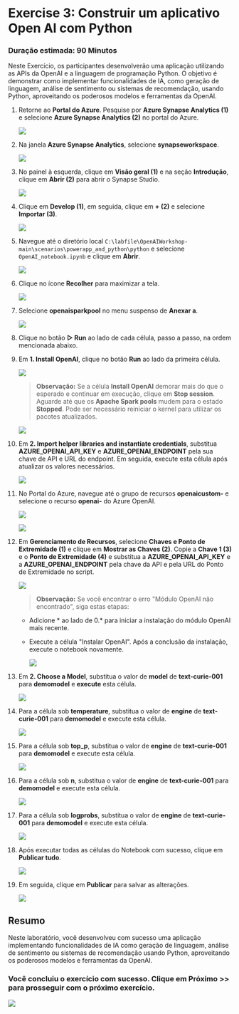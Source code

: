 # Exercise 3: Construir um aplicativo Open AI com Python

### Duração estimada: 90 Minutos

Neste Exercício, os participantes desenvolverão uma aplicação utilizando as APIs da OpenAI e a linguagem de programação Python. O objetivo é demonstrar como implementar funcionalidades de IA, como geração de linguagem, análise de sentimento ou sistemas de recomendação, usando Python, aproveitando os poderosos modelos e ferramentas da OpenAI.

1. Retorne ao **Portal do Azure**. Pesquise por **Azure Synapse Analytics (1)** e selecione **Azure Synapse Analytics (2)** no portal do Azure.

      ![](images/30-7-25-l3-1.png)

1. Na janela **Azure Synapse Analytics**, selecione **synapseworkspace<inject key="DeploymentID" enableCopy="false"/>**.   

   ![](images/30-7-25-l3-2.png)

1. No painel à esquerda, clique em **Visão geral (1)** e na seção **Introdução**, clique em **Abrir (2)** para abrir o Synapse Studio.
     
      ![](images/30-7-25-l3-3.png)
    
1. Clique em **Develop (1)**, em seguida, clique em **+ (2)** e selecione **Importar (3)**.

    ![](images/30-7-25-l3-4.png)

1. Navegue até o diretório local `C:\labfile\OpenAIWorkshop-main\scenarios\powerapp_and_python\python` e selecione `OpenAI_notebook.ipynb` e clique em **Abrir**.

     ![](images/notebook-1.png)

1. Clique no ícone **Recolher** para maximizar a tela.

     ![](images/30-7-25-l3-5.png)

1. Selecione **openaisparkpool** no menu suspenso de **Anexar a**.

    ![](images/openai-sparkpool-1.png)

1. Clique no botão **▷ Run** ao lado de cada célula, passo a passo, na ordem mencionada abaixo.

1. Em **1. Install OpenAI**, clique no botão **Run** ao lado da primeira célula.
   
   ![](images/Ex4-RunOpenAI.png)

   > **Observação:** Se a célula **Install OpenAI** demorar mais do que o esperado e continuar em execução, clique em **Stop session**. Aguarde até que os **Apache Spark pools** mudem para o estado **Stopped**. Pode ser necessário reiniciar o kernel para utilizar os pacotes atualizados.

      ![](images/run-python1.png)

1. Em **2. Import helper libraries and instantiate credentials**, substitua **AZURE_OPENAI_API_KEY** e **AZURE_OPENAI_ENDPOINT** pela sua chave de API e URL do endpoint. Em seguida, execute esta célula após atualizar os valores necessários.

     ![](images/key-endpoint.png)
   
1. No Portal do Azure, navegue até o grupo de recursos **openaicustom-<inject key="DeploymentID" enableCopy="false"/>** e selecione o recurso **openai-<inject key="DeploymentID" enableCopy="false"/>** do Azure OpenAI.  

   ![](images/30-7-25-l3-6.png)

   ![](images/30-7-25-l3-7.png)

1. Em **Gerenciamento de Recursos**, selecione **Chaves e Ponto de Extremidade (1)** e clique em **Mostrar as Chaves (2)**. Copie a **Chave 1 (3)** e o **Ponto de Extremidade (4)** e substitua a **AZURE_OPENAI_API_KEY** e a **AZURE_OPENAI_ENDPOINT** pela chave da API e pela URL do Ponto de Extremidade no script.

   ![](images/30-7-25-l3-8.png)

     > **Observação:** Se você encontrar o erro "Módulo OpenAI não encontrado", siga estas etapas:

      - Adicione * ao lado de 0.* para iniciar a instalação do módulo OpenAI mais recente.

      - Execute a célula "Instalar OpenAI". Após a conclusão da instalação, execute o notebook novamente.

          ![](images/pip-install-1.png) 

1. Em **2. Choose a Model**, substitua o valor de **model** de **text-curie-001** para **demomodel** e **execute** esta célula.

    ![](images/choosemodel.png)

1. Para a célula sob **temperature**, substitua o valor de **engine** de **text-curie-001** para **demomodel** e execute esta célula.

     ![](images/temp.png)

1. Para a célula sob **top_p**, substitua o valor de **engine** de **text-curie-001** para **demomodel** e execute esta célula.

     ![](images/30-7-25-l3-9.png)

1. Para a célula sob **n**, substitua o valor de **engine** de **text-curie-001** para **demomodel** e execute esta célula.

   ![](images/30-7-25-l3-10.png)

1. Para a célula sob **logprobs**, substitua o valor de **engine** de **text-curie-001** para **demomodel** e execute esta célula.

    ![](images/30-7-25-l3-11.png)

1. Após executar todas as células do Notebook com sucesso, clique em **Publicar tudo**.

     ![](images/30-7-25-l3-12.png)

1. Em seguida, clique em **Publicar** para salvar as alterações.

    ![](images/30-7-25-l3-13.png)

## Resumo

Neste laboratório, você desenvolveu com sucesso uma aplicação implementando funcionalidades de IA como geração de linguagem, análise de sentimento ou sistemas de recomendação usando Python, aproveitando os poderosos modelos e ferramentas da OpenAI.

### Você concluiu o exercício com sucesso. Clique em **Próximo >>** para prosseguir com o próximo exercício.
 
 ![](images/30-7-25-g5.png)
